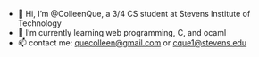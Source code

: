 - 👋 Hi, I’m @ColleenQue, a 3/4 CS student at Stevens Institute of Technology
- 🌱 I’m currently learning web programming, C, and ocaml
- 📫 contact me: quecolleen@gmail.com or cque1@stevens.edu

<!---
ColleenQue/ColleenQue is a ✨ special ✨ repository because its `README.md` (this file) appears on your GitHub profile.
You can click the Preview link to take a look at your changes.
--->
